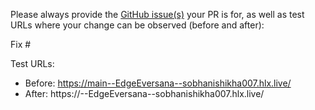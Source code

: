 Please always provide the [GitHub issue(s)](../issues) your PR is for, as well as test URLs where your change can be observed (before and after):

Fix #<gh-issue-id>

Test URLs:
- Before: https://main--EdgeEversana--sobhanishikha007.hlx.live/
- After: https://<branch>--EdgeEversana--sobhanishikha007.hlx.live/
